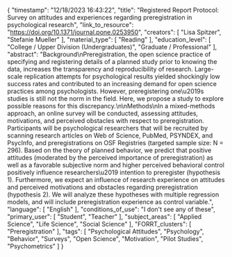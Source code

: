 {
    "timestamp": "12/18/2023 16:43:22",
    "title": "Registered Report Protocol: Survey on attitudes and experiences regarding preregistration in psychological research",
    "link_to_resource": "https://doi.org/10.1371/journal.pone.0253950",
    "creators": [
        "Lisa Spitzer",
        "Stefanie Mueller"
    ],
    "material_type": [
        "Reading"
    ],
    "education_level": [
        "College / Upper Division (Undergraduates)",
        "Graduate / Professional"
    ],
    "abstract": "Background\nPreregistration, the open science practice of specifying and registering details of a planned study prior to knowing the data, increases the transparency and reproducibility of research. Large-scale replication attempts for psychological results yielded shockingly low success rates and contributed to an increasing demand for open science practices among psychologists. However, preregistering one\u2019s studies is still not the norm in the field. Here, we propose a study to explore possible reasons for this discrepancy.\n\nMethods\nIn a mixed-methods approach, an online survey will be conducted, assessing attitudes, motivations, and perceived obstacles with respect to preregistration. Participants will be psychological researchers that will be recruited by scanning research articles on Web of Science, PubMed, PSYNDEX, and PsycInfo, and preregistrations on OSF Registries (targeted sample size: N = 296). Based on the theory of planned behavior, we predict that positive attitudes (moderated by the perceived importance of preregistration) as well as a favorable subjective norm and higher perceived behavioral control positively influence researchers\u2019 intention to preregister (hypothesis 1). Furthermore, we expect an influence of research experience on attitudes and perceived motivations and obstacles regarding preregistration (hypothesis 2). We will analyze these hypotheses with multiple regression models, and will include preregistration experience as control variable.",
    "language": [
        "English"
    ],
    "conditions_of_use": "I don't see any of these",
    "primary_user": [
        "Student",
        "Teacher"
    ],
    "subject_areas": [
        "Applied Science",
        "Life Science",
        "Social Science"
    ],
    "FORRT_clusters": [
        "Preregistration"
    ],
    "tags": [
        "Psychological Attitudes",
        "Psychology",
        "Behavior",
        "Surveys",
        "Open Science",
        "Motivation",
        "Pilot Studies",
        "Psychometrics"
    ]
}